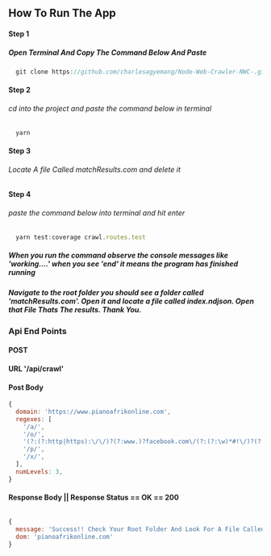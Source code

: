 ## How To Run The App


#### Step 1
##### Open Terminal And Copy The Command Below And Paste

``` javascript
  git clone https://github.com/charlesagyemang/Node-Web-Crawler-NWC-.git
```

#### Step 2
###### cd into the project and paste the command below in terminal

``` javascript
  yarn
```

#### Step 3
###### Locate A file Called matchResults.com and delete it


#### Step 4
###### paste the command below into terminal and hit enter

``` javascript
  yarn test:coverage crawl.routes.test
```

##### When you run the command observe the console messages like 'working....' when you see 'end' it means the program has finished running

##### Navigate to the root folder you should see a folder called 'matchResults.com'. Open it and locate a file called index.ndjson. Open that File Thats The results. Thank You.


### Api End Points
#### POST
#### URL '/api/crawl'
#### Post Body
```javascript
{
  domain: 'https://www.pianoafrikonline.com',
  regexes: [
    '/a/',
    '/o/',
    '(?:(?:http|https):\/\/)?(?:www.)?facebook.com\/(?:(?:\w)*#!\/)?(?:pages\/)?(?:[?\w\-]*\/)?(?:profile.php\?id=(?=\d.*))?([\w\-]*)?',
    '/p/',
    '/x/',
  ],
  numLevels: 3,
}
```

#### Response Body || Response Status == OK == 200

``` javascript

{
  message: 'Success!! Check Your Root Folder And Look For A File Called matchResults.com and navigate to index.ndjson. Thats Your result File',
  dom: 'pianoafrikonline.com'
}

```
